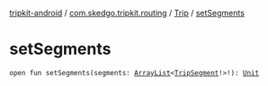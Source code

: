 [tripkit-android](../../index.md) / [com.skedgo.tripkit.routing](../index.md) / [Trip](index.md) / [setSegments](./set-segments.md)

# setSegments

`open fun setSegments(segments: `[`ArrayList`](https://docs.oracle.com/javase/7/docs/api/java/util/ArrayList.html)`<`[`TripSegment`](../-trip-segment/index.md)`!>!): `[`Unit`](https://kotlinlang.org/api/latest/jvm/stdlib/kotlin/-unit/index.html)